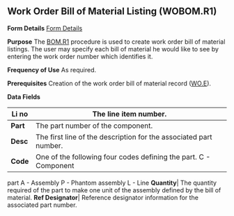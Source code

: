 ## Work Order Bill of Material Listing (WOBOM.R1)
<PageHeader />

**Form Details**
[Form Details](../WOBOM-R1-1/README.md)

**Purpose**
The [BOM.R1](../BOM-R1/README.md) procedure is used to create work order bill of
material listings. The user may specify each bill of material he would like to
see by entering the work order number which identifies it.

**Frequency of Use**
As required.

**Prerequisites**
Creation of the work order bill of material record ([WO.E](../WO-E/README.md)).

**Data Fields**

| **Li no** | The line item number.                                             |
| --------- | ----------------------------------------------------------------- |
| **Part**  | The part number of the component.                                 |
| **Desc**  | The first line of the description for the associated part number. |
| **Code**  | One of the following four codes defining the part. C - Component  |
part A - Assembly P - Phantom assembly L - Line
**Quantity**|  The quantity required of the part to make one unit of the
assembly defined by the bill of material.
**Ref Designator**|  Reference designator information for the associated part
number.

<badge text= "Version 8.10.57 " vertical="middle" />

<PageFooter />
